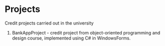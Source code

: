 # Projects
Credit projects carried out in the university
1. BankAppProject - credit project from object-oriented programming and design course, implemented using C# in WindowsForms.

